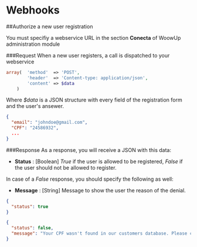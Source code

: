 Webhooks
====================

##Authorize a new user registration 

You must specifiy a webservice URL in the section __Conecta__ of WoowUp administration module


###Request
When a new user registers, a call is dispatched to your webservice

```php
array(	'method'  => 'POST',
        'header'  => 'Content-type: application/json',
        'content' => $data
    )
```

Where *$data* is a JSON structure with every field of the registration form and the user's ansewer.

```json
{
  "email": "johndoe@gmail.com",
  "CPF": "24586932",
  ... 
}
```

###Response
As a response, you will receive a JSON with this data:

* __Status__ : [Boolean] *True* if the user is allowed to be registered, *False* if the user should not be allowed to register.

In case of a *False* response, you should specify the following as well:

* __Message__ : [String] Message to show the user the reason of the denial.


```json
{
  "status": true
}

{
  "status": false,
  "message": "Your CPF wasn't found in our customers database. Please contact our call center to assist you."
}
```
